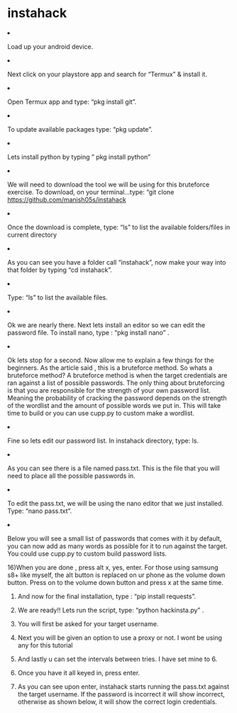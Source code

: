 # instahack


<li><p>Load up your android device.</p></li>
<li><p>Next click on your playstore app and search for “Termux” &amp; install it.</p></li>
<li><p>Open Termux app and type: “pkg install git”.</p></li>
<li><p>To update available packages type: “pkg update”.</p></li>
<li><p>Lets install python by typing ” pkg install python”</p></li>
<li><p>We will need to download the tool we will be using for this bruteforce exercise. To download, on your terminal…type: “git clone <a href="https://github.com/avramit/instahack" rel="nofollow noopener" title="This link will take you away from steemit.com">https://github.com/manish05s/instahack</a></p></li>
<li><p>Once the download is complete, type: “ls” to list the available folders/files in current directory</p></li>
<li><p>As you can see you have a folder call “instahack”, now make your way into that folder by typing “cd instahack”.</p></li>
<li><p>Type: “ls” to list the available files.</p></li>
<li><p>Ok we are nearly there. Next lets install an editor so we can edit the password file. To install nano, type : “pkg install nano” .</p></li>
<li><p>Ok lets stop for a second. Now allow me to explain a few things for the beginners. As the article said , this is a bruteforce method. So whats a bruteforce method? A bruteforce method is when the target credentials are ran against a list of possible passwords. The only thing about bruteforcing is that you are responsible for the strength of your own password list. Meaning the probability of cracking the password depends on the strength of the wordlist and the amount of possible words we put in. This will take time to build or you can use cupp.py to custom make a wordlist.</p></li>
<li><p>Fine so lets edit our password list. In instahack directory, type: ls.</p></li>
<li><p>As you can see there is a file named pass.txt. This is the file that you will need to place all the possible passwords in.</p></li>
<li><p>To edit the pass.txt, we will be using the nano editor that we just installed. Type: “nano pass.txt”.</p></li>
<li><p>Below you will see a small list of passwords that comes with it by default, you can now add as many words as possible for it to run against the target. You could use cupp.py to custom build password lists.</p></li>
</ol>
<p>16)When you are done , press alt x, yes, enter. For those using samsung s8+ like myself, the alt button is replaced on ur phone as the volume down button. Press on to the volume down button and press x at the same time.</p>
<ol>
<li><p>And now for the final installation, type : “pip install requests”.</p></li>
<li><p>We are ready!! Lets run the script, type: “python hackinsta.py” .</p></li>
<li><p>You will first be asked for your target username.</p></li>
<li><p>Next you will be given an option to use a proxy or not. I wont be using any for this tutorial</p></li>
<li><p>And lastly u can set the intervals between tries. I have set mine to 6.</p></li>
<li><p>Once you have it all keyed in, press enter.</p></li>
<li><p>As you can see upon enter, instahack starts running the pass.txt against the target username. If the password is incorrect it will show incorrect, otherwise as shown below, it will show the correct login credentials.
